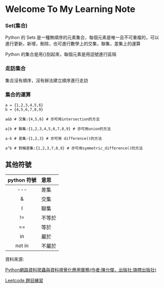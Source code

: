 # Welcome To My Learning Note

### Set(集合)

Python 的 Sets 是一種無順序的元素集合，每個元素是唯一且不可重複的，可以進行更新，新增，刪除，也可進行數學上的交集，聯集，差集上的運算

Python 的集合是用{}刮起來，每個元素是用逗號進行區隔

### 走訪集合

集合沒有順序，沒有辦法建立順序進行走訪

### 集合的運算

```python=
a = {1,2,3,4,5,6}
b = {4,5,6,7,8,9}

a&b # 交集:{4,5,6} # 亦可用intersection的方法

a|b # 聯集:{1,2,3,4,5,6,7,8,9} # 亦可用union的方法

a-b # 差集:{1,2,3} # 亦可用 difference()的方法

a^b # 對稱差集:{1,2,3,7,8,9} # 亦可用symmetric_difference()的方法

```

## 其他符號
|python 符號|意思|
|:-:|:-|
|---|差集|
|&|交集|
|I|聯集|
|!=|不等於|
|==|等於|
|in|屬於|
|not in|不屬於|

 資料來源:
 
[Python網路資料爬蟲與資料視覺化應用實務(作者:陳允傑，出版社:旗標出版社)](https://www.books.com.tw/products/0010809154)

[Leetcode 題目練習]()
